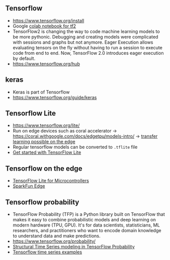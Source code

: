 ## Tensorflow
* https://www.tensorflow.org/install
* Google [colab notebook for tf2](https://colab.research.google.com/github/zaidalyafeai/Notebooks/blob/master/TF_2_0.ipynb)
* TensorFlow2 is changing the way to code machine learning models to be more pythonic. Debugging and creating models were complicated with sessions and graphs but not anymore. Eager Execution allows evaluating tensors on the fly without having to run a session to execute code from end to end. Now, TensorFlow 2.0 introduces eager execution by default.
* https://www.tensorflow.org/hub

## keras
* Keras is part of Tensorflow
* https://www.tensorflow.org/guide/keras

## Tensorflow Lite
* https://www.tensorflow.org/lite/
* Run on edge devices such as coral accelerator -> https://coral.withgoogle.com/docs/edgetpu/models-intro/ -> [transfer learning possible on the edge](https://coral.withgoogle.com/docs/edgetpu/retrain-detection/)
* Regular tensorflow models can be converted to `.tflite` file
* [Get started with TensorFlow Lite](https://www.tensorflow.org/lite/guide/get_started)

## Tensorflow on the edge
* [TensorFlow Lite for Microcontrollers](https://www.tensorflow.org/lite/microcontrollers/overview)
* [SparkFun Edge](https://blog.hackster.io/introducing-the-sparkfun-edge-34c9eb80a000)

## Tensorflow probability
* TensorFlow Probability (TFP) is a Python library built on TensorFlow that makes it easy to combine probabilistic models and deep learning on modern hardware (TPU, GPU). It's for data scientists, statisticians, ML researchers, and practitioners who want to encode domain knowledge to understand data and make predictions.
* https://www.tensorflow.org/probability/
* [Structural Time Series modeling in TensorFlow Probability](https://medium.com/tensorflow/structural-time-series-modeling-in-tensorflow-probability-344edac24083)
* [Tensorflow time series examples](https://github.com/tgjeon/TensorFlow-Tutorials-for-Time-Series)
